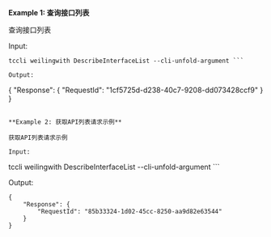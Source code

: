 **Example 1: 查询接口列表**

查询接口列表

Input: 

```
tccli weilingwith DescribeInterfaceList --cli-unfold-argument ```

Output: 
```
{
    "Response": {
        "RequestId": "1cf5725d-d238-40c7-9208-dd073428ccf9"
    }
}
```

**Example 2: 获取API列表请求示例**

获取API列表请求示例

Input: 

```
tccli weilingwith DescribeInterfaceList --cli-unfold-argument ```

Output: 
```
{
    "Response": {
        "RequestId": "85b33324-1d02-45cc-8250-aa9d82e63544"
    }
}
```


